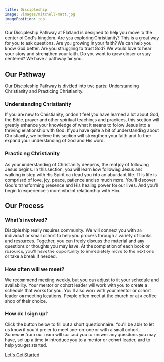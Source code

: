 ```yaml
---
title: Discipleship
image: /images/mitchell-matt.jpg
imagePosition: top
---
```


Our Discipleship Pathway at Flatland is designed to help you move to the center of God's kingdom. Are you exploring Christianity? This is a great way for you to ask questions. Are you growing in your faith? We can help you know God better. Are you struggling to trust God? We would love to hear your story and strengthen your faith. Do you want to grow closer or stay centered? We have a pathway for you.

## Our Pathway

Our Discipleship Pathway is divided into two parts: Understanding Christianity and Practicing Christianity. 

### Understanding Christianity

If you are new to Christianity, or don't feel you have learned a lot about God, the Bible, prayer and other spiritual teachings and practices, this section will greatly enhance your knowledge of what it means to follow Jesus into a thriving relationship with God. If you have quite a bit of understanding about Christianity, we believe this section will strengthen your faith and further expand your understanding of God and His word.

### Practicing Christianity

As your understanding of Christianity deepens, the real joy of following Jesus begins. In this section, you will learn how following Jesus and walking in step with His Spirit can lead you into an abundant life. This life is comprised of love, joy, peace, patience and so much more. You'll discover God's transforming presence and His healing power for our lives. And you'll begin to experience a more vibrant relationship with Him.

## Our Process

### What’s involved?

Discipleship really requires community. We will connect you with an individual or small cohort to help you process through a variety of books and resources. Together, you can freely discuss the material and any questions or thoughts you may have. At the completion of each book or resource, you'll have the opportunity to immediately move to the next one or take a break if needed.

### How often will we meet?

We recommend meeting weekly, but you can adjust to fit your schedule and availability. Your mentor or cohort leader will work with you to create a schedule that works for you. You'll also work with your mentor or cohort leader on meeting locations. People often meet at the church or at a coffee shop of their choice.

### How do I sign up?

Click the button below to fill out a short questionnaire. You'll be able to let us know if you'd prefer to meet one-on-one or with a small cohort. Someone from our team will contact you to answer any questions you may have, set up a time to introduce you to a mentor or cohort leader, and to help you get started.

<a href="https://flatland.churchcenter.com/people/forms/518796" class="btn btn--primary">Let's Get Started</a>
